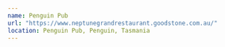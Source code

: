 ```yaml
---
name: Penguin Pub
url: "https://www.neptunegrandrestaurant.goodstone.com.au/"
location: Penguin Pub, Penguin, Tasmania
---
```

 